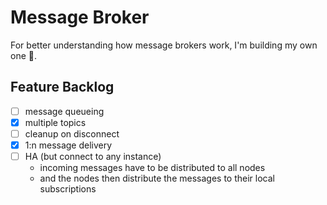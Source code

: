 # Message Broker
For better understanding how message brokers work, I'm building my own one 🦫.


## Feature Backlog
- [ ] message queueing
- [x] multiple topics
- [ ] cleanup on disconnect
- [x] 1:n message delivery
- [ ] HA (but connect to any instance)
  - incoming messages have to be distributed to all nodes
  - and the nodes then distribute the messages to their local subscriptions